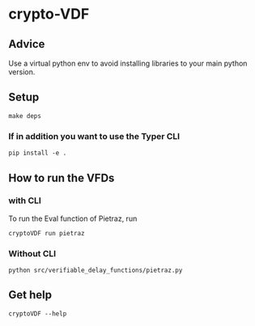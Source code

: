 # crypto-VDF

## Advice
Use a virtual python env to avoid installing libraries to your main python version.

## Setup
<code>make deps</code>

### If in addition you want to use the Typer CLI

<code>pip install -e .</code>


## How to run the VFDs 
### with CLI
To run the Eval function of Pietraz, run

<code>cryptoVDF run pietraz</code>

### Without CLI

<code>python src/verifiable_delay_functions/pietraz.py</code>
## Get help
<code>cryptoVDF --help</code>